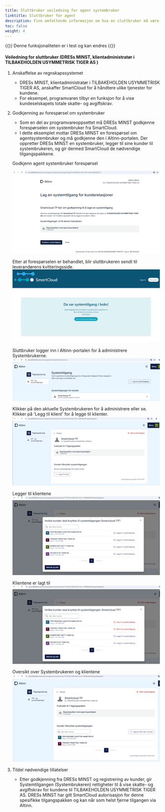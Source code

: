 ```yaml
---
title: Sluttbruker veiledning for agent systembruker
linktitle: Sluttbruker for agent 
description: Finn omfattende informasjon om hva en sluttbruker må være oppmerksom på, samt hvilke trinn som må følges for å etablere en systembrukerintegrasjon.
toc: false
weight: 4
---
```


{{<notice warning>}}
 Denne funksjonaliteten er i test og kan endres
{{</notice>}}

#### Veiledning for sluttbruker (DRESs MINST, klientadministratør i TILBAKEHOLDEN USYMMETRISK TIGER AS )
   1. Anskaffelse av regnskapssystemet
      - DRESs MINST, klientadministratør i TILBAKEHOLDEN USYMMETRISK TIGER AS, anskaffer SmartCloud for å håndtere ulike tjenester for kundene.
      - For eksempel, programvaren tilbyr en funksjon for å vise kundeselskapets totale skatte- og avgiftskrav.
   2. Godkjenning av forespørsel om systembruker
      - Som en del av programvareoppsettet må DRESs MINST godkjenne forespørselen om systembruker fra SmartCloud.
      - I dette eksemplet mottar DRESs MINST en forespørsel om agentsystembruker og må godkjenne den i Altinn-portalen. Der oppretter DRESs MINST en systembruker, legger til sine kunder til systembrukeren, og gir dermed SmartCloud de nødvendige tilgangspakkene.

      Godkjenn agent systembruker forespørsel

      ![godkjenn agent systembruker](../../systemvendor/systemtilgang-agent-approve.png)

      Etter at forespørselen er behandlet, blir sluttbrukeren sendt til leverandørens kvitteringsside.
      ![system leverandør kvitteringsside](../../systemvendor/systemtilgang-receipt-vendor.png)

      Sluttbruker logger inn i Altinn-portalen for å administrere Systembrukerne.
      ![list av systembrukerne](../../systemvendor/systemtilgang-overview-clientdelegation.png)

      Klikker på den aktuelle Systembrukeren for å administrere eller se. Klikker på 'Legg til klient' for å legge til klienter.
      ![systembruker detalje](../../systemvendor/systemuser-agent.png)

      Legger til klientene
      ![Legg kunder til systembruker](../../systemvendor/clientdelegation-addclient.png)
      
      Klientene er lagt til
      ![kunder er lagt til systembruker](../../systemvendor/addclient-added.png)
      
      Oversikt over Systembrukeren og klientene
      ![systembruker med kunder](../../systemvendor/systemuser-withclients.png)

   3. Tildel nødvendige tillatelser
      - Etter godkjenning fra DRESs MINST og registrering av kunder, gir Systemtilgangen (Systembrukeren) rettigheter til å vise skatte- og avgiftskrav for kundene til TILBAKEHOLDEN USYMMETRISK TIGER AS. DRESs MINST har gitt SmartCloud autorisasjon for denne spesifikke tilgangspakken og kan når som helst fjerne tilgangen via Altinn.
